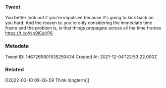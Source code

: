 ### Tweet
You better look out if you're impulsive because it's going to kick back on you hard. And the reason is: you're only considering the immediate time frame and the problem is, is that things propagate across all the time frames https://t.co/Np9lCajrP6

### Metadata
Tweet ID: 1467265801535250434
Created At: 2021-12-04T22:53:22.000Z

### Related
[[2022-03-10 09-26-59 Think longterm]]

